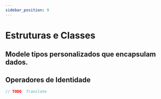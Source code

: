 ```yaml
---
sidebar_position: 9
---
```


# Estruturas e Classes

## Modele tipos personalizados que encapsulam dados.

## Operadores de Identidade

```swift
// TODO: Translate
```
